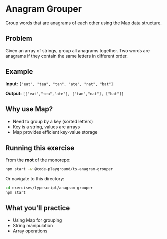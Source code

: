 # Anagram Grouper

Group words that are anagrams of each other using the Map data structure.

## Problem

Given an array of strings, group all anagrams together. Two words are anagrams if they contain the same letters in different order.

## Example

**Input:** `["eat", "tea", "tan", "ate", "nat", "bat"]`

**Output:** `[["eat","tea","ate"], ["tan","nat"], ["bat"]]`

## Why use Map?

- Need to group by a key (sorted letters)
- Key is a string, values are arrays
- Map provides efficient key-value storage

## Running this exercise

From the **root** of the monorepo:
```bash
npm start -w @code-playground/ts-anagram-grouper
```

Or navigate to this directory:
```bash
cd exercises/typescript/anagram-grouper
npm start
```

## What you'll practice

- Using Map for grouping
- String manipulation
- Array operations

